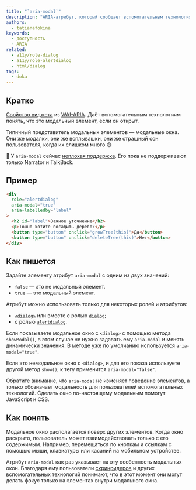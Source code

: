 ```yaml
---
title: "`aria-modal`"
description: "ARIA-атрибут, который сообщает вспомогательным технологиям о том, что элемент модальный."
authors:
  - tatianafokina
keywords:
  - доступность
  - ARIA
related:
  - a11y/role-dialog
  - a11y/role-alertdialog
  - html/dialog
tags:
  - doka
---
```


## Кратко

[Свойство виджета](/a11y/aria-attrs/#atributy-vidzhetov) из [WAI-ARIA](/a11y/aria-intro/#specifikaciya). Даёт вспомогательным технологиям понять, что это модальный элемент, если он открыт.

Типичный представитель модальных элементов — модальные окна. Они же модалки, они же всплывашки, они же страшный сон пользователя, когда их слишком много 😅

<aside>

🙂 У `aria-modal` сейчас [неплохая поддержка](https://a11ysupport.io/tech/aria/aria-modal_attribute). Его пока не поддерживают только Narrator и TalkBack.

</aside>

## Пример

```html
<div
  role="alertdialog"
  aria-modal="true"
  aria-labelledby="label"
>
  <h2 id="label">Важное уточнение</h2>
  <p>Точно хотите посадить дерево?</p>
  <button type="button" onclick="growTree(this)">Да</button>
  <button type="button" onclick="deleteTree(this)">Нет</button>
</div>
```

## Как пишется

Задайте элементу атрибут `aria-modal` с одним из двух значений:

- `false` — это не модальный элемент.
- `true` — это модальный элемент.

Атрибут можно использовать только для некоторых ролей и атрибутов:

- [`<dialog>`](/html/dialog/) или вместе с ролью [`dialog`](/a11y/role-dialog/);
- с ролью [`alertdialog`](/a11y/role-alertdialog/).

Если показываете модальное окно с `<dialog>` с помощью метода `showModal()`, в этом случае не нужно задавать ему `aria-modal` и менять динамически значения. В методе уже по умолчанию используется `aria-modal="true"`.

Если это немодальное окно с `<dialog>`, и для его показа используете другой метод `show()`, к тегу применится `aria-modal="false"`.

Обратите внимание, что `aria-modal` не изменяет поведение элементов, а только обозначает модальность для пользователей вспомогательных технологий. Сделать окно по-настоящему модальным помогут JavaScript и CSS.

## Как понять

Модальное окно располагается поверх других элементов. Когда окно раскрыто, пользователь может взаимодействовать только с его содержимым. Например, перемещаться по кнопкам и ссылкам с помощью мыши, клавиатуры или касаний на мобильном устройстве.

Атрибут `aria-modal` как раз указывает на эту особенность модальных окон. Благодаря ему пользователи [скринридеров](/a11y/screenreaders/) и других вспомогательных технологий понимают, что в этот момент они могут делать фокус только на элементах внутри модального окна.
